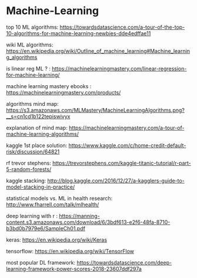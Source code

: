 # Machine-Learning


top 10 ML algorithms: https://towardsdatascience.com/a-tour-of-the-top-10-algorithms-for-machine-learning-newbies-dde4edffae11

wiki ML algorithms: https://en.wikipedia.org/wiki/Outline_of_machine_learning#Machine_learning_algorithms

is linear reg ML ? : https://machinelearningmastery.com/linear-regression-for-machine-learning/

machine learning mastery ebooks : https://machinelearningmastery.com/products/

algorithms mind map: https://s3.amazonaws.com/MLMastery/MachineLearningAlgorithms.png?__s=cn1cd1b122tepiswivyx

explanation of mind map: https://machinelearningmastery.com/a-tour-of-machine-learning-algorithms/

kaggle 1st place solution: https://www.kaggle.com/c/home-credit-default-risk/discussion/64821

rf trevor stephens: https://trevorstephens.com/kaggle-titanic-tutorial/r-part-5-random-forests/

kaggle stacking: http://blog.kaggle.com/2016/12/27/a-kagglers-guide-to-model-stacking-in-practice/

statistical models vs. ML in health research: http://www.fharrell.com/talk/mlhealth/


deep learning with r : https://manning-content.s3.amazonaws.com/download/6/3bdf613-e2f6-48fa-8710-b3bd0b7979e6/SampleCh01.pdf

keras: https://en.wikipedia.org/wiki/Keras

tensorflow: https://en.wikipedia.org/wiki/TensorFlow

most popular DL framework: https://towardsdatascience.com/deep-learning-framework-power-scores-2018-23607ddf297a

